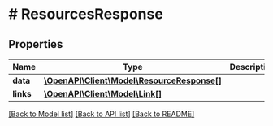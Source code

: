 # # ResourcesResponse

## Properties

Name | Type | Description | Notes
------------ | ------------- | ------------- | -------------
**data** | [**\OpenAPI\Client\Model\ResourceResponse[]**](ResourceResponse.md) |  | [optional]
**links** | [**\OpenAPI\Client\Model\Link[]**](Link.md) |  | [optional]

[[Back to Model list]](../../README.md#models) [[Back to API list]](../../README.md#endpoints) [[Back to README]](../../README.md)
